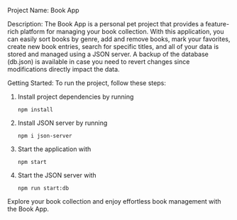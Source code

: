 Project Name: Book App

Description:
The Book App is a personal pet project that provides a feature-rich platform for managing your book collection. With this application, you can easily sort books by genre, add and remove books, mark your favorites, create new book entries, search for specific titles, and all of your data is stored and managed using a JSON server. A backup of the database (db.json) is available in case you need to revert changes since modifications directly impact the data.

Getting Started:
To run the project, follow these steps:

1. Install project dependencies by running
   ```
   npm install
   ```
3. Install JSON server by running
   ```
   npm i json-server
   ```
5. Start the application with
   ```
   npm start
   ```
7. Start the JSON server with
   ```
   npm run start:db
   ```

Explore your book collection and enjoy effortless book management with the Book App.
